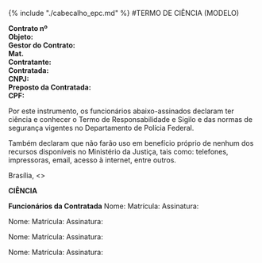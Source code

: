 {% include "./cabecalho_epc.md" %}
#TERMO DE CIÊNCIA (MODELO)

**Contrato nº**  
**Objeto:**  
**Gestor do Contrato:**  
**Mat.**  
**Contratante:**  
**Contratada:**  
**CNPJ:**  
**Preposto da Contratada:**  
**CPF:**  

Por este instrumento, os funcionários abaixo-assinados declaram ter ciência e conhecer o Termo de Responsabilidade e Sigilo e das normas de segurança vigentes no Departamento de Polícia Federal.
   
Também declaram que não farão uso em benefício próprio de nenhum dos recursos disponíveis no Ministério da Justiça, tais como: telefones, impressoras, email, acesso à internet, entre outros.
  
Brasília, <<informar data aqui>> 
  
**CIÊNCIA**

**Funcionários da Contratada**
Nome:
Matrícula:
Assinatura:

Nome:
Matrícula:
Assinatura:

Nome:
Matrícula:
Assinatura:

Nome:
Matrícula:
Assinatura:

